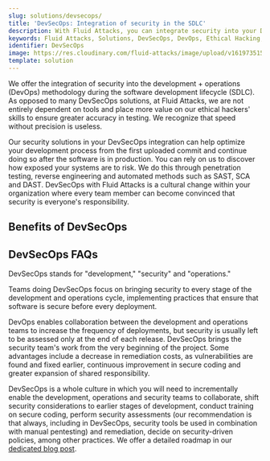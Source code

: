 ```yaml
---
slug: solutions/devsecops/
title: 'DevSecOps: Integration of security in the SDLC'
description: With Fluid Attacks, you can integrate security into your DevOps approach at any time in your SDLC and ensure your team's accountability.
keywords: Fluid Attacks, Solutions, DevSecOps, DevOps, Ethical Hacking, SDLC, Security
identifier: DevSecOps
image: https://res.cloudinary.com/fluid-attacks/image/upload/v1619735154/airs/solutions/solution-devsecops_jgeyje.webp
template: solution
---
```


<text-container>

We offer the integration of security
into the development + operations (DevOps) methodology
during the software development lifecycle (SDLC).
As opposed to many DevSecOps solutions,
at Fluid Attacks,
we are not entirely dependent on tools
and place more value on our ethical hackers' skills
to ensure greater accuracy in testing.
We recognize that speed without precision is useless.

Our security solutions in your DevSecOps integration
can help optimize your development process
from the first uploaded commit
and continue doing so after the software is in production.
You can rely on us
to discover how exposed your systems are to risk.
We do this through penetration testing,
reverse engineering
and automated methods such as SAST,
SCA and DAST.
DevSecOps with Fluid Attacks is a cultural change
within your organization
where every team member can become convinced
that security is everyone's responsibility.

</text-container>

## Benefits of DevSecOps

<grid-container>

  <div>
    <solution-card
      description="Our security testing, integrating DevSecOps techniques
        such as SAST, DAST and SCA, supports your whole
        software development process while ensuring smooth communication
        between our red team and your developers."
      image="airs/solutions/devsecops/icon1"
      title="Optimal integration of security testing"
    />
  </div>

  <div>
    <solution-card
      description="DAST assesses your applications in execution
        for security issues related to deployment configuration,
        business logic and data.
        SAST scans static code to identify coding
        and design errors that lead to weaknesses.
        And SCA focuses on vulnerabilities in third-party components
        used by your product.
        We apply these techniques continuously while you develop."
      image="airs/solutions/devsecops/icon2"
      title="DevSecOps DAST, SAST and SCA"
    />
  </div>

  <div>
    <solution-card
      description="In our DevSecOps solution, security testing goes beyond
        the use of automated tools to leverage ethical hackers
        expertise and discover everything that can pose
        a cybersecurity risk within your IT systems.
        This allows us to guarantee very low rates
        of false positives and false negatives in our projects."
      image="airs/solutions/devsecops/icon3"
      title="Manual and precise work"
    />
  </div>

  <div>
    <solution-card
      description="We hack legacy applications coded
        in old-established languages,
        including COBOL, RPG, PL1 and TAL. In addition,
        we integrate with any development method such as Waterfall,
        Agile and DevOps."
      image="airs/solutions/devsecops/icon4"
      title="Legacy languages and methods"
    />
  </div>

  <div>
    <solution-card
      description="Since our continuous hacking advances simultaneously
        with the developers' work, vulnerabilities
        in your code are quickly identified at early development stages."
      image="airs/solutions/devsecops/icon5"
      title="Early detection of vulnerabilities in code"
    />
  </div>

  <div>
    <solution-card
      description="As security assessments advance, you receive detailed
        reports continually in our Attack Resistance Management platform.
        This facilitates your understanding of your systems' risk exposure,
        the prioritization of vulnerabilities for remediation,
        and tracking progress within your organization."
      image="airs/solutions/devsecops/icon6"
      title="DevSecOps vulnerability management"
    />
  </div>

  <div>
    <solution-card
      description="At Fluid Attacks,
        we have a DevSecOps agent to break the build.
        Within our DevSecOps solution,
        we can break the build in any continuous integration pipeline
        without making the mistake of doing so with false positives or lies."
      image="airs/solutions/devsecops/icon7"
      title="DevSecOps vulnerability management"
    />
  </div>

  <div>
    <solution-card
      description="At Fluid Attacks,
        we help you ensure high vulnerability remediation
        rates in your IT systems.
        By breaking the build in the continuous integration pipeline,
        we can encourage you to quickly repair those weaknesses
        that can generate severe impacts to your business."
      image="airs/solutions/devsecops/icon8"
      title="High vulnerability remediation rates"
    />
  </div>

</grid-container>

<div>
  <solution-slide
    description="We invite you to read in our blog a series
      of posts focused on this solution."
    solution="devsecops"
    title="Do you want to learn more about DevSecOps?"
  />
</div>

## DevSecOps FAQs

<faq-container>

<div>
<solution-faq
  title="What does DevSecOps stand for?">

DevSecOps stands for "development," "security" and "operations."

</solution-faq>
</div>

<div>
<solution-faq
  title="What is DevSecOps methodology?">

Teams doing DevSecOps focus on bringing security
to every stage of the development and operations cycle,
implementing practices
that ensure that software is secure before every deployment.

</solution-faq>
</div>

<div>
<solution-faq
  title="What are the advantages of DevSecOps vs. DevOps?">

DevOps enables collaboration between the development and operations teams
to increase the frequency of deployments,
but security is usually left to be assessed
only at the end of each release.
DevSecOps brings the security team's work
from the very beginning of the project.
Some advantages include a decrease in remediation costs,
as vulnerabilities are found and fixed earlier,
continuous improvement in secure coding
and greater expansion of shared responsibility.

</solution-faq>
</div>

<div>
<solution-faq
  title="How to implement DevSecOps?">

DevSecOps is a whole culture
in which you will need to incrementally enable the development,
operations and security teams
to collaborate,
shift security considerations to earlier stages of development,
conduct training on secure coding,
perform security assessments
(our recommendation is that always,
including in DevSecOps,
security tools be used in combination with manual pentesting)
and remediation,
decide on security-driven policies,
among other practices.
We offer a detailed roadmap
in our [dedicated blog post](../../blog/how-to-implement-devsecops/).

</solution-faq>
</div>

</faq-container>